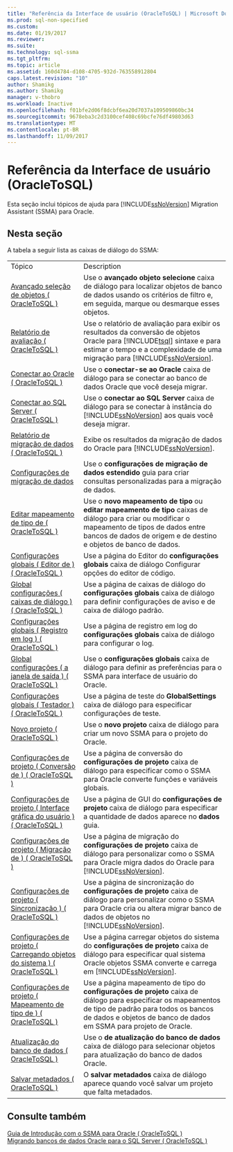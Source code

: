 ```yaml
---
title: "Referência da Interface de usuário (OracleToSQL) | Microsoft Docs"
ms.prod: sql-non-specified
ms.custom: 
ms.date: 01/19/2017
ms.reviewer: 
ms.suite: 
ms.technology: sql-ssma
ms.tgt_pltfrm: 
ms.topic: article
ms.assetid: 160d4784-d108-4705-932d-763558912804
caps.latest.revision: "10"
author: Shamikg
ms.author: Shamikg
manager: v-thobro
ms.workload: Inactive
ms.openlocfilehash: f01bfe2d06f8dcbf6ea20d7037a109509860bc34
ms.sourcegitcommit: 9678eba3c2d3100cef408c69bcfe76df49803d63
ms.translationtype: MT
ms.contentlocale: pt-BR
ms.lasthandoff: 11/09/2017
---
```

# <a name="user-interface-reference-oracletosql"></a>Referência da Interface de usuário (OracleToSQL)
Esta seção inclui tópicos de ajuda para [!INCLUDE[ssNoVersion](../../includes/ssnoversion_md.md)] Migration Assistant (SSMA) para Oracle.  
  
## <a name="in-this-section"></a>Nesta seção  
A tabela a seguir lista as caixas de diálogo do SSMA:  
  
|||  
|-|-|  
|Tópico|Description|  
|[Avançado seleção de objetos &#40; OracleToSQL &#41;](../../ssma/oracle/advanced-object-selection-oracletosql.md)|Use o **avançado objeto selecione** caixa de diálogo para localizar objetos de banco de dados usando os critérios de filtro e, em seguida, marque ou desmarque esses objetos.|  
|[Relatório de avaliação &#40; OracleToSQL &#41;](../../ssma/oracle/assessment-report-oracletosql.md)|Use o relatório de avaliação para exibir os resultados da conversão de objetos Oracle para [!INCLUDE[tsql](../../includes/tsql_md.md)] sintaxe e para estimar o tempo e a complexidade de uma migração para [!INCLUDE[ssNoVersion](../../includes/ssnoversion_md.md)].|  
|[Conectar ao Oracle &#40; OracleToSQL &#41;](../../ssma/oracle/connect-to-oracle-oracletosql.md)|Use o **conectar-se ao Oracle** caixa de diálogo para se conectar ao banco de dados Oracle que você deseja migrar.|  
|[Conectar ao SQL Server &#40; OracleToSQL &#41;](../../ssma/oracle/connect-to-sql-server-oracletosql.md)|Use o **conectar ao SQL Server** caixa de diálogo para se conectar à instância do [!INCLUDE[ssNoVersion](../../includes/ssnoversion_md.md)] aos quais você deseja migrar.|  
|[Relatório de migração de dados &#40; OracleToSQL &#41;](../../ssma/oracle/data-migration-report-oracletosql.md)|Exibe os resultados da migração de dados do Oracle para [!INCLUDE[ssNoVersion](../../includes/ssnoversion_md.md)].|  
|[Configurações de migração de dados](http://msdn.microsoft.com/en-us/91f7f558-025d-4f4d-ac2c-aa095e7d1ace)|Use o **configurações de migração de dados estendido** guia para criar consultas personalizadas para a migração de dados.|  
|[Editar mapeamento de tipo de &#40; OracleToSQL &#41;](../../ssma/oracle/edit-type-mapping-oracletosql.md)|Use o **novo mapeamento de tipo** ou **editar mapeamento de tipo** caixas de diálogo para criar ou modificar o mapeamento de tipos de dados entre bancos de dados de origem e de destino e objetos de banco de dados.|  
|[Configurações globais &#40; Editor de &#41; &#40; OracleToSQL &#41;](../../ssma/oracle/global-settings-editor-oracletosql.md)|Use a página do Editor do **configurações globais** caixa de diálogo Configurar opções do editor de código.|  
|[Global configurações &#40; caixas de diálogo &#41;  &#40; OracleToSQL &#41;](../../ssma/oracle/global-settings-dialogs-oracletosql.md)|Use a página de caixas de diálogo do **configurações globais** caixa de diálogo para definir configurações de aviso e de caixa de diálogo padrão.|  
|[Configurações globais &#40; Registro em log &#41; &#40; OracleToSQL &#41;](../../ssma/oracle/global-settings-logging-oracletosql.md)|Use a página de registro em log do **configurações globais** caixa de diálogo para configurar o log.|  
|[Global configurações &#40; a janela de saída &#41;  &#40; OracleToSQL &#41;](../../ssma/oracle/global-settings-output-window-oracletosql.md)|Use o **configurações globais** caixa de diálogo para definir as preferências para o SSMA para interface de usuário do Oracle.|  
|[Configurações globais &#40; Testador &#41; &#40; OracleToSQL &#41;](../../ssma/oracle/global-settings-tester-oracletosql.md)|Use a página de teste do **GlobalSettings** caixa de diálogo para especificar configurações de teste.|  
|[Novo projeto &#40; OracleToSQL &#41;](../../ssma/oracle/new-project-oracletosql.md)|Use o **novo projeto** caixa de diálogo para criar um novo SSMA para o projeto do Oracle.|  
|[Configurações de projeto &#40; Conversão de &#41; &#40; OracleToSQL &#41;](../../ssma/oracle/project-settings-conversion-oracletosql.md)|Use a página de conversão do **configurações de projeto** caixa de diálogo para especificar como o SSMA para Oracle converte funções e variáveis globais.|  
|[Configurações de projeto &#40; Interface gráfica do usuário &#41; &#40; OracleToSQL &#41;](../../ssma/oracle/project-settings-gui-oracletosql.md)|Use a página de GUI do **configurações de projeto** caixa de diálogo para especificar a quantidade de dados aparece no **dados** guia.|  
|[Configurações de projeto &#40; Migração de &#41; &#40; OracleToSQL &#41;](../../ssma/oracle/project-settings-migration-oracletosql.md)|Use a página de migração do **configurações de projeto** caixa de diálogo para personalizar como o SSMA para Oracle migra dados do Oracle para [!INCLUDE[ssNoVersion](../../includes/ssnoversion_md.md)].|  
|[Configurações de projeto &#40; Sincronização &#41; &#40; OracleToSQL &#41;](../../ssma/oracle/project-settings-synchronization-oracletosql.md)|Use a página de sincronização do **configurações de projeto** caixa de diálogo para personalizar como o SSMA para Oracle cria ou altera migrar banco de dados de objetos no [!INCLUDE[ssNoVersion](../../includes/ssnoversion_md.md)].|  
|[Configurações de projeto &#40; Carregando objetos do sistema &#41; &#40; OracleToSQL &#41;](../../ssma/oracle/project-settings-loading-system-objects-oracletosql.md)|Use a página carregar objetos do sistema do **configurações de projeto** caixa de diálogo para especificar qual sistema Oracle objetos SSMA converte e carrega em [!INCLUDE[ssNoVersion](../../includes/ssnoversion_md.md)].|  
|[Configurações de projeto &#40; Mapeamento de tipo de &#41; &#40; OracleToSQL &#41;](../../ssma/oracle/project-settings-type-mapping-oracletosql.md)|Use a página mapeamento de tipo do **configurações de projeto** caixa de diálogo para especificar os mapeamentos de tipo de padrão para todos os bancos de dados e objetos de banco de dados em SSMA para projeto de Oracle.|  
|[Atualização do banco de dados &#40; OracleToSQL &#41;](../../ssma/oracle/refresh-from-database-oracletosql.md)|Use o **de atualização do banco de dados** caixa de diálogo para selecionar objetos para atualização do banco de dados Oracle.|  
|[Salvar metadados &#40; OracleToSQL &#41;](../../ssma/oracle/save-metadata-oracletosql.md)|O **salvar metadados** caixa de diálogo aparece quando você salvar um projeto que falta metadados.|  
  
## <a name="see-also"></a>Consulte também  
[Guia de Introdução com o SSMA para Oracle &#40; OracleToSQL &#41;](../../ssma/oracle/getting-started-with-ssma-for-oracle-oracletosql.md)  
[Migrando bancos de dados Oracle para o SQL Server &#40; OracleToSQL &#41;](../../ssma/oracle/migrating-oracle-databases-to-sql-server-oracletosql.md)  
  
